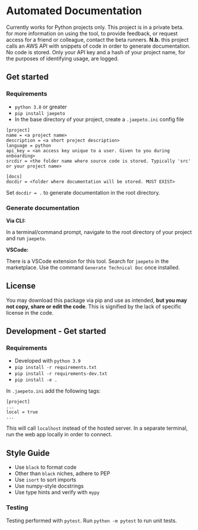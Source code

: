 # Automated Documentation

Currently works for Python projects only.
This project is in a private beta.
for more information on using the tool,
to provide feedback,
or request access for a friend or colleague,
contact the beta runners.
**N.b.** this project calls an AWS API
with snippets of code
in order to generate documentation.
No code is stored.
Only your API key and a hash of your project name,
for the purposes of identifying usage,
are logged.

## Get started

### Requirements

* `python 3.8` or greater
* `pip install jaepeto`
* In the base directory of your project, create a `.jaepeto.ini` config file

```
[project]
name = <a project name>
description = <a short project description>
language = python
api_key = <an access key unique to a user. Given to you during onboarding>
srcdir = <the folder name where source code is stored. Typically 'src' or your project name>

[docs]
docdir = <folder where documentation will be stored. MUST EXIST>
```

Set `docdir = .` to generate documentation in the root directory.

### Generate documentation

**Via CLI:**

In a terminal/command prompt,
navigate to the root directory of your project
and run `jaepeto`.

**VSCode:**

There is a VSCode extension for this tool.
Search for `jaepeto` in the marketplace.
Use the command `Generate Technical Doc`
once installed.

## License

You may download this package via pip
and use as intended,
**but you may not copy,
share
or edit the code**.
This is signified by the lack of specific license in the code.

## Development - Get started

### Requirements

- Developed with `python 3.9`
- `pip install -r requirements.txt`
- `pip install -r requirements-dev.txt`
- `pip install -e .`


In `.jaepeto.ini` add the following tags:

```
[project]
...
local = true
...
```

This will call `localhost` instead of the hosted server.
In a separate terminal,
run the web app locally in order to connect.

## Style Guide

- Use `black` to format code
- Other than `black` niches, adhere to PEP
- Use `isort` to sort imports
- Use numpy-style docstrings
- Use type hints and verify with `mypy`

### Testing

Testing performed with `pytest`.
Run `python -m pytest`
to run unit tests.
